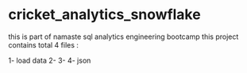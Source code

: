 # cricket_analytics_snowflake
this is part of namaste sql analytics engineering bootcamp
this project contains total 4 files :

1- load data 
2- 
3- 
4- json 

